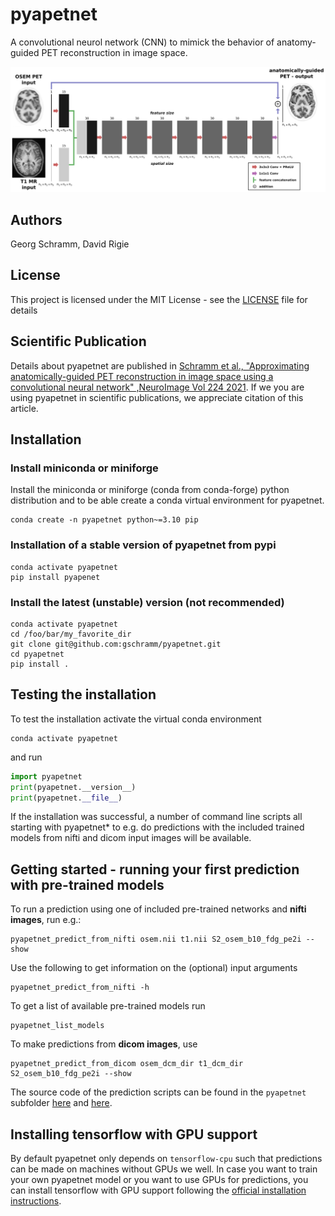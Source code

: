 # pyapetnet

A convolutional neurol network (CNN) to mimick the behavior of anatomy-guided PET reconstruction in image space.

![architecture of pyapetnet](./figures/fig_1_apetnet.png)

## Authors

Georg Schramm, David Rigie

## License

This project is licensed under the MIT License - see the [LICENSE](LICENSE) file for details

## Scientific Publication

Details about pyapetnet are published in [Schramm et al., "Approximating anatomically-guided PET reconstruction in image space using a convolutional neural network" ,NeuroImage Vol 224 2021](https://doi.org/10.1016/j.neuroimage.2020.117399).
If we you are using pyapetnet in scientific publications, we appreciate citation of this article.

## Installation

### Install miniconda or miniforge

Install the miniconda or miniforge (conda from conda-forge) python distribution and to be able create a conda virtual environment for pyapetnet.

```
conda create -n pyapetnet python~=3.10 pip
```

### Installation of a stable version of pyapetnet from pypi

```
conda activate pyapetnet
pip install pyapenet
```

### Install the latest (unstable) version (not recommended)

```
conda activate pyapetnet
cd /foo/bar/my_favorite_dir
git clone git@github.com:gschramm/pyapetnet.git
cd pyapetnet
pip install .
```

## Testing the installation

To test the installation activate the virtual conda environment

```
conda activate pyapetnet
```

and run

```python
import pyapetnet
print(pyapetnet.__version__)
print(pyapetnet.__file__)
```

If the installation was successful, a number of command line scripts all starting with pyapetnet\* to e.g. do predictions with the included trained models from nifti and dicom input images will be available.

## Getting started - running your first prediction with pre-trained models

To run a prediction using one of included pre-trained networks and **nifti images**, run e.g.:

```
pyapetnet_predict_from_nifti osem.nii t1.nii S2_osem_b10_fdg_pe2i --show
```

Use the following to get information on the (optional) input arguments

```
pyapetnet_predict_from_nifti -h
```

To get a list of available pre-trained models run

```
pyapetnet_list_models
```

To make predictions from **dicom images**, use

```
pyapetnet_predict_from_dicom osem_dcm_dir t1_dcm_dir S2_osem_b10_fdg_pe2i --show
```

The source code of the prediction scripts can be found in the `pyapetnet` subfolder [here](pyapetnet/predict_from_nifti.py) and [here](pyapetnet/predict_from_dicom.py).

## Installing tensorflow with GPU support

By default pyapetnet only depends on `tensorflow-cpu` such that predictions can be made on machines without GPUs we well.
In case you want to train your own pyapetnet model or you want to use GPUs for predictions,
you can install tensorflow with GPU support following the [official installation instructions](https://www.tensorflow.org/install).
